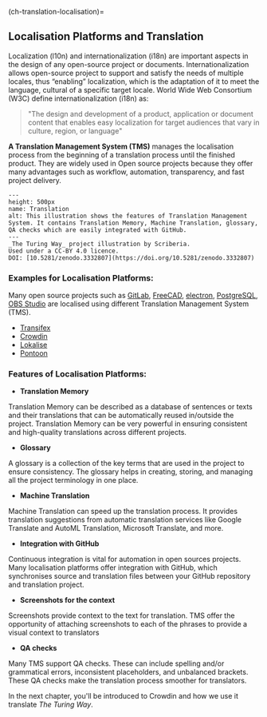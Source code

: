 (ch-translation-localisation)=

## Localisation Platforms and Translation


Localization (l10n) and internationalization (i18n) are important aspects in the design of any open-source project or documents.  Internationalization allows open-source project to support and satisfy the needs of multiple locales, thus “enabling” localization, which is the adaptation of it to meet the language, cultural of a specific target locale.  World Wide Web Consortium (W3C) define internationalization (i18n) as:
> "The design and development of a product, application or document content that enables easy localization for target audiences that vary in culture, region, or language"


 **A Translation Management System (TMS)** manages the localisation process from the beginning of a translation process until the finished product. They are widely used in Open source projects because they offer many advantages such as workflow, automation, transparency, and fast project delivery.

```{figure} ../../figures/Translation_management_systems.jpg
---
height: 500px
name: Translation
alt: This illustration shows the features of Translation Management System. It contains Translation Memory, Machine Translation, glossary, QA checks which are easily integrated with GitHub.
---
_The Turing Way_ project illustration by Scriberia.
Used under a CC-BY 4.0 licence.
DOI: [10.5281/zenodo.3332807](https://doi.org/10.5281/zenodo.3332807)
```

### Examples for Localisation Platforms:

Many open source projects such as [GitLab](https://crowdin.com/project/gitlab-ee), [FreeCAD](https://crowdin.com/project/freecad), [electron](https://crowdin.com/project/electron), [PostgreSQL](https://crowdin.com/project/postgresql), [OBS Studio](https://crowdin.com/project/obs-studio) are localised using different Translation Management System (TMS).

- [Transifex](https://www.transifex.com/)
- [Crowdin](https://crowdin.com/?gclid=CjwKCAiAvriMBhAuEiwA8Cs5ldEGwrOeDJtdY2kneF6vBXx8hYiXD1oJPcWB1SO0VBSTuz60AaDYUhoCj_8QAvD_BwE)
- [Lokalise](https://lokalise.com/)
- [Pontoon](https://pontoon.mozilla.org/)

### Features of Localisation Platforms:

- **Translation Memory**

Translation Memory can be described as a database of sentences or texts and their translations that can be automatically reused in/outside the project. Translation Memory can be very powerful in ensuring consistent and high-quality translations across different projects.
- **Glossary**

A glossary is a collection of the key terms that are used in the project to ensure consistency. The glossary helps in creating, storing, and managing all the project terminology in one place.
- **Machine Translation**

Machine Translation can speed up the translation process. It provides translation suggestions from automatic translation services like Google Translate and AutoML Translation, Microsoft Translate, and more.
- **Integration with GitHub**

Continuous integration is vital for automation in open sources projects. Many localisation platforms offer integration with GitHub, which synchronises source and translation files between your GitHub repository and translation project.
- **Screenshots for the context**

Screenshots provide context to the text for translation. TMS offer the opportunity of attaching screenshots to each of the phrases to provide a visual context to translators
- **QA checks**

Many TMS support QA checks. These can include spelling and/or grammatical errors, inconsistent placeholders, and unbalanced brackets. These QA checks make the translation process smoother for translators.

In the next chapter, you'll be introduced to Crowdin and how we use it translate _The Turing Way_.
